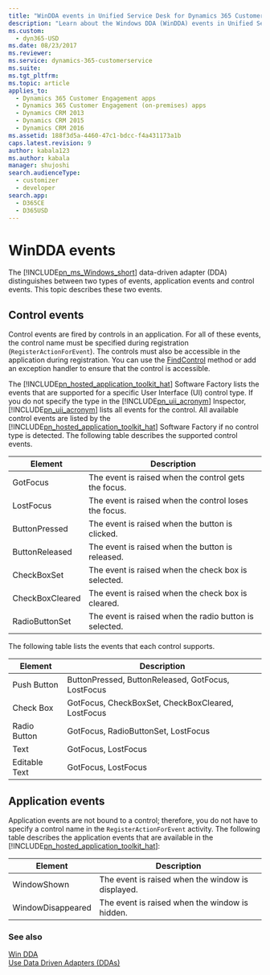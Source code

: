 ```yaml
---
title: "WinDDA events in Unified Service Desk for Dynamics 365 Customer Engagement apps| MicrosoftDocs"
description: "Learn about the Windows DDA (WinDDA) events in Unified Service Desk."
ms.custom: 
  - dyn365-USD
ms.date: 08/23/2017
ms.reviewer: 
ms.service: dynamics-365-customerservice
ms.suite: 
ms.tgt_pltfrm: 
ms.topic: article
applies_to: 
  - Dynamics 365 Customer Engagement apps
  - Dynamics 365 Customer Engagement (on-premises) apps
  - Dynamics CRM 2013
  - Dynamics CRM 2015
  - Dynamics CRM 2016
ms.assetid: 188f3d5a-4460-47c1-bdcc-f4a431173a1b
caps.latest.revision: 9
author: kabala123
ms.author: kabala
manager: shujoshi
search.audienceType: 
  - customizer
  - developer
search.app: 
  - D365CE
  - D365USD
---
```

# WinDDA events
The [!INCLUDE[pn_ms_Windows_short](../includes/pn-ms-windows-short.md)] data-driven adapter (DDA) distinguishes between two types of events, application events and control events. This topic describes these two events.  
  
<a name="control"></a>   
## Control events  
 Control events are fired by controls in an application. For all of these events, the control name must be specified during registration (`RegisterActionForEvent`). The controls must also be accessible in the application during registration. You can use the [FindControl](https://docs.microsoft.com/dotnet/api/microsoft.uii.hostedapplicationtoolkit.datadrivenadapter.operationtype.findcontrol) method or add an exception handler to ensure that the control is accessible.  
  
 The [!INCLUDE[pn_hosted_application_toolkit_hat](../includes/pn-hosted-application-toolkit-hat.md)] Software Factory lists the events that are supported for a specific User Interface (UI) control type. If you do not specify the type in the [!INCLUDE[pn_uii_acronym](../includes/pn-uii-acronym.md)] Inspector, [!INCLUDE[pn_uii_acronym](../includes/pn-uii-acronym.md)] lists all events for the control. All available control events are listed by the [!INCLUDE[pn_hosted_application_toolkit_hat](../includes/pn-hosted-application-toolkit-hat.md)] Software Factory if no control type is detected. The following table describes the supported control events.  
  
|Element|Description|  
|-------------|-----------------|  
|GotFocus|The event is raised when the control gets the focus.|  
|LostFocus|The event is raised when the control loses the focus.|  
|ButtonPressed|The event is raised when the button is clicked.|  
|ButtonReleased|The event is raised when the button is released.|  
|CheckBoxSet|The event is raised when the check box is selected.|  
|CheckBoxCleared|The event is raised when the check box is cleared.|  
|RadioButtonSet|The event is raised when the radio button is selected.|  
  
 The following table lists the events that each control supports.  
  
|Element|Description|  
|-------------|-----------------|  
|Push Button|ButtonPressed, ButtonReleased, GotFocus, LostFocus|  
|Check Box|GotFocus, CheckBoxSet, CheckBoxCleared, LostFocus|  
|Radio Button|GotFocus, RadioButtonSet, LostFocus|  
|Text|GotFocus, LostFocus|  
|Editable Text|GotFocus, LostFocus|  
  
<a name="application"></a>   
## Application events  
 Application events are not bound to a control; therefore, you do not have to specify a control name in the `RegisterActionForEvent` activity. The following table describes the application events that are available in the [!INCLUDE[pn_hosted_application_toolkit_hat](../includes/pn-hosted-application-toolkit-hat.md)]:  
  
|Element|Description|  
|-------------|-----------------|  
|WindowShown|The event is raised when the window is displayed.|  
|WindowDisappeared|The event is raised when the window is hidden.|  
  
### See also  
 [Win DDA](../unified-service-desk/windda.md)   
 [Use Data Driven Adapters (DDAs)](../unified-service-desk/use-data-driven-adapters-ddas.md)
